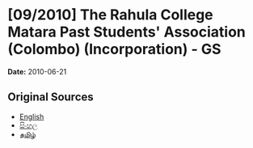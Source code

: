 # [09/2010] The Rahula College Matara Past Students' Association (Colombo) (Incorporation) - GS

**Date:** 2010-06-21

## Original Sources

- [English](https://documents.gov.lk/view/bills/2010/6/09-2010_E.pdf)
- [සිංහල](https://documents.gov.lk/view/bills/2010/6/09-2010_S.pdf)
- [தமிழ்](https://documents.gov.lk/view/bills/2010/6/09-2010_T.pdf)
